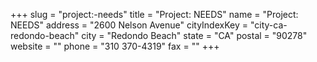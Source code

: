 +++
slug = "project:-needs"
title = "Project: NEEDS"
name = "Project: NEEDS"
address = "2600 Nelson Avenue"
cityIndexKey = "city-ca-redondo-beach"
city = "Redondo Beach"
state = "CA"
postal = "90278"
website = ""
phone = "310 370-4319"
fax = ""
+++
